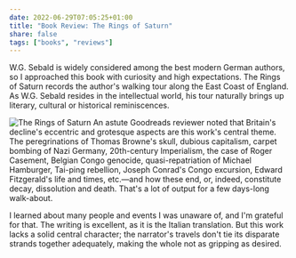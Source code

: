 ```yaml
---
date: 2022-06-29T07:05:25+01:00
title: "Book Review: The Rings of Saturn"
share: false
tags: ["books", "reviews"]
---
```

W.G. Sebald is widely considered among the best modern German authors, so
I approached this book with curiosity and high expectations. The  Rings of
Saturn records the author's walking tour along the East Coast of England. As
W.G. Sebald resides in the intellectual world, his tour naturally brings up
literary, cultural or historical reminiscences. 

![The Rings of Saturn](/images/the-rings-of-saturn.jpg#right)
An astute Goodreads reviewer noted that Britain's decline's eccentric and
grotesque aspects are this work's central theme. The peregrinations of Thomas
Browne's skull, dubious capitalism, carpet bombing of Nazi Germany,
20th-century Imperialism, the case of Roger Casement, Belgian Congo genocide,
quasi-repatriation of Michael Hamburger, Tai-ping rebellion, Joseph Conrad's
Congo excursion, Edward Fitzgerald's life and times, etc.—and how these end,
or, indeed, constitute decay, dissolution and death. That's a lot of output for
a few days-long walk-about.

I learned about many people and events I was unaware of, and I'm grateful for
that. The writing is excellent, as it is the Italian translation. But this work
lacks a solid central character; the narrator's travels don't tie its disparate
strands together adequately, making the whole not as gripping as desired.

